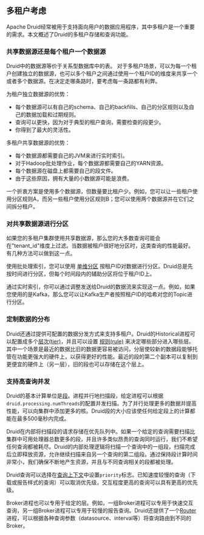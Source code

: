 ## 多租户考虑

Apache Druid经常被用于支持面向用户的数据应用程序，其中多租户是一个重要的需求。本文概述了Druid的多租户存储和查询功能。

### 共享数据源还是每个租户一个数据源

Druid中的数据源等价于关系型数据库中的表。 对于多租户场景，可以为每一个租户创建独立的数据源，也可以多个租户之间通过使用一个租户ID的维度来共享一个或者多个数据源。在决定走哪条路时，要考虑每一条路都有利弊。

为租户独立数据源的优势：

* 每个数据源可以有自己的schema、自己的backfills、自己的分区规则以及自己的数据加载和过期规则。
* 查询可以更快，因为对于典型的租户查询，需要检查的段更少。
* 你得到了最大的灵活性。

多租户共享数据源的优势：

* 每个数据源都需要自己的JVM来进行实时索引。
* 对于Hadoop批处理作业，每个数据源都需要自己的YARN资源。
* 每个数据源在磁盘上都需要自己的段文件。
* 由于这些原因，拥有大量的小数据源可能是浪费。

一个折衷方案是使用多个数据源，但数量要比租户少。例如，您可以让一些租户使用分区规则A，而另一些租户使用分区规则B；您可以使用两个数据源并在它们之间拆分租户。

### 对共享数据源进行分区

如果您的多租户集群使用共享数据源，那么您的大多数查询可能会在"tenant_id"维度上过滤。当数据被租户很好地分区时，这类查询的性能最好。有几种方法可以做到这一点。

使用批处理索引，您可以使用 [单维分区](../DataIngestion/hadoopbased.md#单一维度范围分区) 按租户ID对数据进行分区。Druid总是先按时间进行分区，但每个时间段内的辅助分区将位于租户ID上。

通过实时索引，你可以通过调整发送给Druid的数据流来实现这一点。例如，如果您使用的是Kafka，那么您可以让Kafka生产者按照租户ID的哈希对您的Topic进行分区。

### 定制数据的分布

Druid还通过提供可配置的数据分发方式来支持多租户。Druid的Historical进程可以配置成多个[层次(tier)](../Operations/role-configuration.md)，并且可以设置 [规则(rule)](../Operations/role-configuration.md) 来决定哪些部分进入哪些层。其中一个场景是最近的数据比旧的数据更容易被访问，分层使较新的数据段能够托管在功能更强大的硬件上，以获得更好的性能。最近的段的第二个副本可以复制到更便宜的硬件上（另一层），旧的段也可以存储在这个层上。

### 支持高查询并发

Druid的基本计算单位是[段](../Design/Segments.md)。进程并行地扫描段，给定进程可以根据`druid.processing.numThreads`的配置并发扫描。为了并行处理更多的数据并提高性能，可以向集群中添加更多的核。Druid段的大小应该使任何给定段上的计算都能在最多500毫秒内完成。

Druid在内部将扫描段的请求存储在优先队列中。如果一个给定的查询需要扫描比集群中可用处理器总数更多的段，并且许多类似昂贵的查询同时运行，我们不希望任何查询都被耗尽。Druid的内部处理逻辑将扫描一个查询中的一组段，扫描完成后立即释放资源，允许继续扫描来自另一个查询的第二组段。通过保持段计算时间非常小，我们确保不断地产生资源，并且与不同查询相关的段都被处理。

Druid查询可以选择在[查询上下文](query-context.md)中设置`priority`标志。已知速度较慢的查询（下载或报告样式的查询）可以取消优先级，交互程度更高的查询可以具有更高的优先级。

Broker进程也可以专用于给定的层。例如，一组Broker进程可以专用于快速交互查询，另一组Broker进程可以专用于较慢的报告查询。Druid还提供了一个[Router](../Design/Router.md)进程，可以根据各种查询参数（datasource、interval等）将查询路由到不同的Broker。
